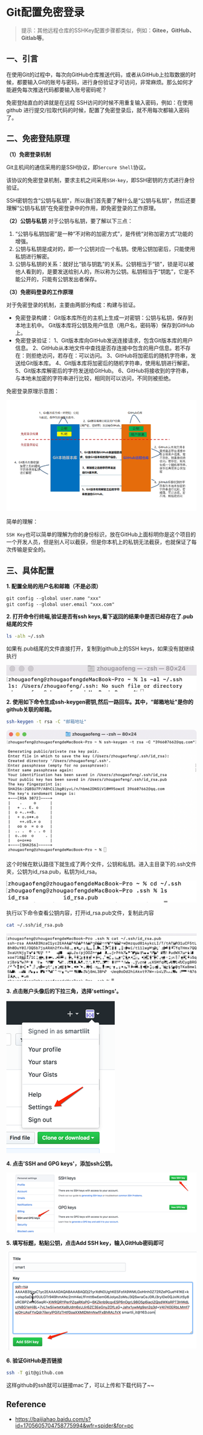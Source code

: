 # Git配置免密登录

> 提示：其他远程仓库的SSHKey配置步骤都类似，例如：**Gitee，GitHub、Gitlab等**。

## 一、引言

在使用Git的过程中，每次向GitHub仓库推送代码，或者从GitHub上拉取数据的时候，都要输入Git的账号与密码，进行身份验证才可访问，非常麻烦。那么如何才能避免每次推送代码都要输入账号密码呢？

免密登陆直白的讲就是在远程 SSH访问的时候不用重复输入密码，例如：在使用 github 进行提交/拉取代码的时候，配置了免密登录后，就不用每次都输入密码了。



## 二、免密登陆原理

**（1）免密登录机制**

Git主机间的通信采用的是SSH协议，即`Sercure Shell`协议。

该协议的免密登录机制，要求主机之间采用`SSH-key`，即SSH密钥的方式进行身份验证。

SSH密钥包含“公钥与私钥"，所以我们首先要了解什么是“公钥与私钥”，然后还要理解“公钥与私钥”在免密登录中的作用，即免密登录的工作原理。

**（2）公钥与私钥**
对于公钥与私钥，要了解以下三点：

1. “公钥与私钥加密”是一种“不对称的加密方式”，是传统“对称加密方式”功能的增强。
2. 公钥与私钥是成对的，即一个公钥对应一个私钥。使用公钥加密后，只能使用私钥进行解密。
3. 公钥与私钥的关系：就好比“锁与钥匙”的关系。公钥相当于“锁”，锁是可以被他人看到的，是要发送给别人的，所以称为公钥。私钥相当于“钥匙”，它是不能公开的，只能有公钥发出者保存。

**（3）免密码登录的工作原理**

对于免密登录的机制，主要由两部分构成：构建与验证。

- 免密登录构建：
  Git版本库所在的主机上生成一对密钥：公钥与私钥，保存到本地主机中。
  Git版本库将公钥及用户信息（用户名，密码等）保存到GitHub上。
- 免密登录验证：
  1、Git版本库向GitHub发送连接请求，包含Git版本库的用户信息。
  2、GitHub从本地文件中查找是否存连接中包含的用户信息。若不存在：则拒绝访问，若存在：可以访问。
  3、GitHub将加密后的随机字符串，发送给Git版本库。
  4、Git版本库将加密后的随机字符串，使用私钥进行解密。
  5、Git版本库解密后的字符发送给GitHub。
  6、GitHub将接收到的字符串，与本地未加密的字符串进行比较，相同则可以访问，不同则被拒绝。

免密登录原理示意图：

![20](https://raw.githubusercontent.com/SaluteGF/Salute_MacOS/main/img/8.jpg)

简单的理解：

`SSH Key`也可以简单的理解为你的身份标识，放在GitHub上面标明你是这个项目的一个开发人员，但是别人可以截获，但是你本机上的私钥无法截获，也就保证了每次传输是安全的。



## 三、具体配置

**1. 配置全局的用户名和邮箱（不是必须）**

```shell
git config --global user.name "xxx"
git config --global user.email "xxx.com"
```

**2. 打开命令行终端,验证是否有ssh keys,看下返回的结果中是否已经存在了.pub结尾的文件**

```bash
ls -alh ~/.ssh
```

如果有.pub结尾的文件直接打开，复制到github上的SSH keys，如果没有就继续执行

![10](https://raw.githubusercontent.com/SaluteGF/Salute_MacOS/main/img/9.jpg)

**2. 使用如下命令生成ssh-keygen密钥,然后一路回车。其中，“邮箱地址”是你的github关联的邮箱。**

```bash
ssh-keygen -t rsa -C "邮箱地址"
```

![11](https://raw.githubusercontent.com/SaluteGF/Salute_MacOS/main/img/10.jpg)

这个时候在默认路径下就生成了两个文件，公钥和私钥。进入主目录下的.ssh文件夹，公钥为id_rsa.pub，私钥为id_rsa。

![12](https://raw.githubusercontent.com/SaluteGF/Salute_MacOS/main/img/11.jpg)

执行以下命令查看公钥内容，打开id_rsa.pub文件，复制此内容

```bash
cat ~/.ssh/id_rsa.pub
```

![13](https://raw.githubusercontent.com/SaluteGF/Salute_MacOS/main/img/12.jpg)

**3. 点击账户头像后的下拉三角，选择'settings'。**

![14](https://raw.githubusercontent.com/SaluteGF/Salute_MacOS/main/img/13.jpg)

**4. 点击'SSH and GPG keys'，添加ssh公钥。**

![15](https://raw.githubusercontent.com/SaluteGF/Salute_MacOS/main/img/14.jpg)

**5. 填写标题，粘贴公钥，点击Add SSH key，输入GitHub密码即可**

![16](https://raw.githubusercontent.com/SaluteGF/Salute_MacOS/main/img/15.jpg)

**6. 验证GitHub是否链接**

```bash
ssh -T git@github.com
```

这样github的ssh就可以链接mac了，可以上传和下载代码了~~



## Reference

- https://baijiahao.baidu.com/s?id=1705605704758775994&wfr=spider&for=pc
